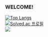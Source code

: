 ### WELCOME!
 [![Top Langs](https://github-readme-stats.vercel.app/api/top-langs/?username=kimkhann&layout=compact)](https://github.com/kimkhann/github-readme-stats)
<br>[![Solved.ac
프로필](http://mazassumnida.wtf/api/v2/generate_badge?boj=kimkhann)](https://solved.ac/kimkhann)
<br> <img src="http://mazandi.herokuapp.com/api?handle={kimkhann}&theme=warm"/>

<!--
**kimkhann/kimkhann** is a ✨ _special_ ✨ repository because its `README.md` (this file) appears on your GitHub profile.

Here are some ideas to get you started:

- 🔭 I’m currently working on ...
- 🌱 I’m currently learning ...
- 👯 I’m looking to collaborate on ...
- 🤔 I’m looking for help with ...
- 💬 Ask me about ...
- 📫 How to reach me: ...
- 😄 Pronouns: ...
- ⚡ Fun fact: ...
-->
